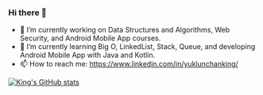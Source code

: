 ### Hi there 👋

- 🔭 I’m currently working on Data Structures and Algorithms, Web Security, and Android Mobile App courses.
- 🌱 I’m currently learning Big O, LinkedList, Stack, Queue, and developing Android Mobile App with Java and Kotlin.
- 📫 How to reach me: https://www.linkedin.com/in/yuklunchanking/


[![King's GitHub stats](https://github-readme-stats.vercel.app/api?username=RRCKing)](https://github.com/anuraghazra/github-readme-stats)


<!--
**RRCKing/RRCKing** is a ✨ _special_ ✨ repository because its `README.md` (this file) appears on your GitHub profile.

Here are some ideas to get you started:

- 🔭 I’m currently working on Data Structures and Algorithms, Web Security, and Android Mobile App courses.
- 🌱 I’m currently learning Big O, LinkedList, Stack, Queue, and developing Android Mobile App with Java and Kotlin.
- 👯 I’m looking to collaborate on ...
- 🤔 I’m looking for help with ...
- 💬 Ask me about ...
- 📫 How to reach me: https://www.linkedin.com/in/yuklunchanking/
- 😄 Pronouns: ...
- ⚡ Fun fact: ...

[![Anurag's GitHub stats](https://github-readme-stats.vercel.app/api?username=RRCKing)](https://github.com/anuraghazra/github-readme-stats)
-->
